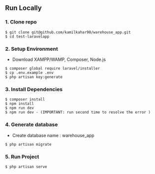 ## Run Locally

### 1. Clone repo

```
$ git clone git@github.com/kamilkahar90/warehouse_app.git
$ cd test-laravelapp
```

### 2. Setup Environment

-   Download XAMPP/WAMP, Composer, Node.js

```
$ composer global require laravel/installer
$ cp .env.example .env
$ php artisan key:generate
```

### 3. Install Dependencies

```
$ composer install
$ npm install
$ npm run dev
$ npm run dev - (IMPORTANT: run second time to resolve the error )
```

### 4. Generate database

-   Create database name : warehouse_app

```
$ php artisan migrate
```

### 5. Run Project

```
$ php artisan serve
```
